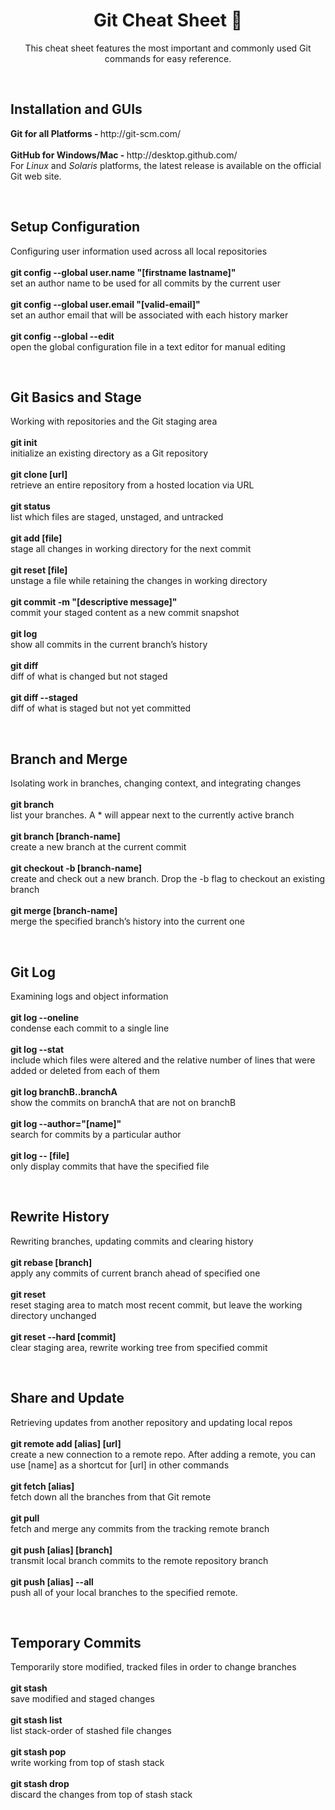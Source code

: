 <h1 align="center">Git Cheat Sheet 📝</h1>
<p align="center">This cheat sheet features the most important and commonly used Git commands for easy reference.</p>
<br>
<h2>Installation and GUIs</h2>
<p>
  <b>Git for all Platforms - </b>http://git-scm.com/ <br><br>
  <b>GitHub for Windows/Mac - </b>http://desktop.github.com/ <br>
  For <i>Linux</i> and <i>Solaris</i> platforms, the latest release is available on
  the official Git web site.
</p>
<br>
<h2>Setup Configuration</h2>
<p>
  Configuring user information used across all local repositories <br><br>
  <b>git config --global user.name "[firstname lastname]"</b><br>
  set an author name to be used for all commits by the current user <br><br>
  <b>git config --global user.email "[valid-email]"</b> <br>
  set an author email that will be associated with each history marker <br><br>
  <b>git config --global --edit</b> <br>
  open the global configuration file in a text editor for manual editing
</p>
<br>
<h2>Git Basics and Stage</h2>
<p>
  Working with repositories and the Git staging area<br><br>
  <b>git init</b><br>
  initialize an existing directory as a Git repository <br><br>
  <b>git clone [url]</b> <br>
  retrieve an entire repository from a hosted location via URL <br><br>
  <b>git status</b> <br>
  list which files are staged, unstaged, and untracked <br><br>
  <b>git add [file]</b> <br>
  stage all changes in working directory for the next commit <br><br>
  <b>git reset [file]</b> <br>
  unstage a file while retaining the changes in working directory <br><br>
  <b>git commit -m "[descriptive message]"</b> <br>
  commit your staged content as a new commit snapshot <br><br>
  <b>git log</b> <br>
  show all commits in the current branch’s history <br><br>
  <b>git diff</b> <br>
  diff of what is changed but not staged <br><br>
  <b>git diff --staged</b> <br>
  diff of what is staged but not yet committed
</p>
<br>
<h2>Branch and Merge</h2>
<p>
  Isolating work in branches, changing context, and integrating changes <br><br>
  <b>git branch</b><br>
  list your branches. A * will appear next to the currently active branch <br><br>
  <b>git branch [branch-name]</b> <br>
  create a new branch at the current commit <br><br>
  <b>git checkout -b [branch-name]</b> <br>
  create and check out a new branch. Drop the -b flag to checkout an existing branch <br><br>
  <b>git merge [branch-name]</b> <br>
  merge the specified branch’s history into the current one
</p>
<br>
<h2>Git Log</h2>
<p>
  Examining logs and object information <br><br>
  <b>git log --oneline</b><br>
  condense each commit to a single line <br><br>
  <b>git log --stat</b> <br>
  include which files were altered and the relative number of lines that were added or deleted from each of them <br><br>
  <b>git log branchB..branchA</b> <br>
  show the commits on branchA that are not on branchB <br><br>
  <b>git log --author="[name]"</b> <br>
  search for commits by a particular author <br><br>
  <b>git log -- [file]</b> <br>
  only display commits that have the specified file 
</p>
<br>
<h2>Rewrite History</h2>
<p>
  Rewriting branches, updating commits and clearing history <br><br>
  <b>git rebase [branch]</b><br>
  apply any commits of current branch ahead of specified one <br><br>
  <b>git reset</b> <br>
  reset staging area to match most recent commit, but leave the working directory unchanged <br><br>
  <b>git reset --hard [commit]</b> <br>
  clear staging area, rewrite working tree from specified commit
</p>
<br>
<h2>Share and Update</h2>
<p>
  Retrieving updates from another repository and updating local repos <br><br>
  <b>git remote add [alias] [url]</b><br>
  create a new connection to a remote repo. After adding a remote, you can use [name] as a shortcut for [url] in other commands <br><br>
  <b>git fetch [alias]</b> <br>
  fetch down all the branches from that Git remote <br><br>
  <b>git pull</b> <br>
  fetch and merge any commits from the tracking remote branch <br><br>
  <b>git push [alias] [branch]</b> <br>
  transmit local branch commits to the remote repository branch <br><br>
  <b>git push [alias] --all</b> <br>
  push all of your local branches to the specified remote. 
</p>
<br>
<h2>Temporary Commits</h2>
<p>
  Temporarily store modified, tracked files in order to change branches <br><br>
  <b>git stash</b><br>
  save modified and staged changes <br><br>
  <b>git stash list</b> <br>
  list stack-order of stashed file changes <br><br>
  <b>git stash pop</b> <br>
  write working from top of stash stack <br><br>
  <b>git stash drop</b> <br>
  discard the changes from top of stash stack 
</p>
